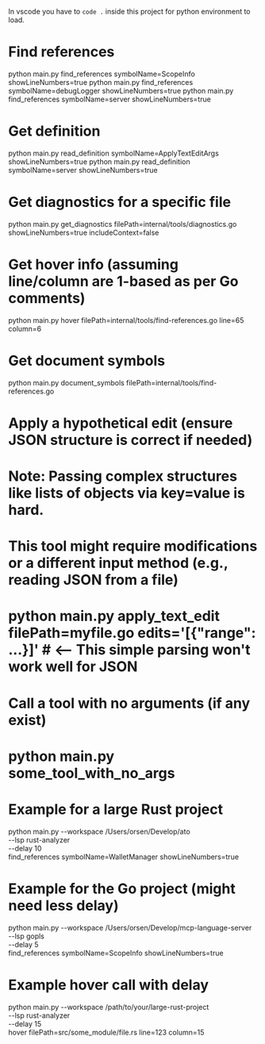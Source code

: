 In vscode you have to `code .` inside this project for python environment to load.

# Find references
python main.py find_references symbolName=ScopeInfo showLineNumbers=true
python main.py find_references symbolName=debugLogger showLineNumbers=true
python main.py find_references symbolName=server showLineNumbers=true

# Get definition
python main.py read_definition symbolName=ApplyTextEditArgs showLineNumbers=true
python main.py read_definition symbolName=server showLineNumbers=true

# Get diagnostics for a specific file
python main.py get_diagnostics filePath=internal/tools/diagnostics.go showLineNumbers=true includeContext=false

# Get hover info (assuming line/column are 1-based as per Go comments)
python main.py hover filePath=internal/tools/find-references.go line=65 column=6

# Get document symbols
python main.py document_symbols filePath=internal/tools/find-references.go

# Apply a hypothetical edit (ensure JSON structure is correct if needed)
# Note: Passing complex structures like lists of objects via key=value is hard.
# This tool might require modifications or a different input method (e.g., reading JSON from a file)
# python main.py apply_text_edit filePath=myfile.go edits='[{"range": ...}]' # <-- This simple parsing won't work well for JSON

# Call a tool with no arguments (if any exist)
# python main.py some_tool_with_no_args

# Example for a large Rust project
python main.py --workspace /Users/orsen/Develop/ato \
                  --lsp rust-analyzer \
                  --delay 10 \
                  find_references symbolName=WalletManager showLineNumbers=true

# Example for the Go project (might need less delay)
python main.py --workspace /Users/orsen/Develop/mcp-language-server \
                  --lsp gopls \
                  --delay 5 \
                  find_references symbolName=ScopeInfo showLineNumbers=true

# Example hover call with delay
python main.py --workspace /path/to/your/large-rust-project \
                  --lsp rust-analyzer \
                  --delay 15 \
                  hover filePath=src/some_module/file.rs line=123 column=15
